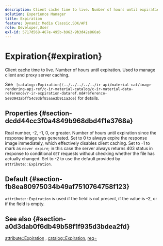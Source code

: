 ```yaml
---
description: Client cache time to live. Number of hours until expiration. Used to manage client and proxy server caching.
solution: Experience Manager
title: Expiration
feature: Dynamic Media Classic,SDK/API
role: Developer,User
exl-id: 5717d568-467e-495b-b963-9b3d42e866a6
---
```

# Expiration{#expiration}

Client cache time to live. Number of hours until expiration. Used to manage client and proxy server caching.

See ` [catalog::Expiration](../../../../../ir-api/material-cat/image-rendering-api-ref/c-ir-material-catalog/c-ir-material-data-reference/r-ir-expiration-dataref.md#reference-5e93943abff54c93bf85aae3b911a3ce)` for details.

## Properties {#section-dcdd44cc3f0a4849b968dbd4f1e3768a}

Real number, -2, -1, 0, or greater. Number of hours until expiration since the response image was generated. Set to 0 to always expire the response image immediately, which effectively disables client caching. Set to -1 to mark as `never expire`; in this case the server always returns 403 status in response to conditional `GET` requests without checking whether the file has actually changed. Set to -2 to use the default provided by `attribute::Expiration`.

## Default {#section-fb8ea80975034b49af7510764758f123}

`attribute::Expiration` is used if the field is not present, if the value is -2, or if the field is empty.

## See also {#section-a0d3dab0f6db49b58f1f935d3bdea2fd}

[attribute::Expiration](../../../../../ir-api/material-cat/image-rendering-api-ref/c-ir-material-catalog/c-ir-attributes-reference/r-ir-expiration.md#reference-0f68ad8199c64bd4bc8d27dd78b7d996) , [catalog::Expiration](../../../../../ir-api/material-cat/image-rendering-api-ref/c-ir-material-catalog/c-ir-material-data-reference/r-ir-expiration-dataref.md#reference-5e93943abff54c93bf85aae3b911a3ce), [req=](../../../../../ir-api/http-protocol/image-rendering-api-ref/c-ir-http-protocol-ref/c-ir-http-protocol-command-reference/r-ir-req.md#reference-792b1a663fb64261bd2de2a209b847fb)
